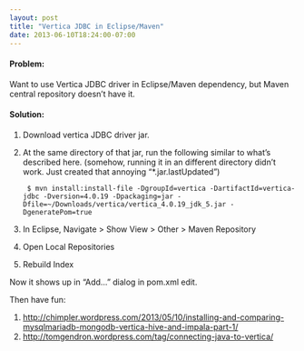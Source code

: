 ```yaml
---
layout: post
title: "Vertica JDBC in Eclipse/Maven"
date: 2013-06-10T18:24:00-07:00
---
```

#### Problem:
Want to use Vertica JDBC driver in Eclipse/Maven dependency, but Maven central repository doesn’t have it.

#### Solution:

1. Download vertica JDBC driver jar.
1. At the same directory of that jar, run the following similar to what’s described here. (somehow, running it in an different directory didn’t work. Just created that annoying “*.jar.lastUpdated”)

        $ mvn install:install-file -DgroupId=vertica -DartifactId=vertica-jdbc -Dversion=4.0.19 -Dpackaging=jar -Dfile=~/Downloads/vertica/vertica_4.0.19_jdk_5.jar -DgeneratePom=true
1. In Eclipse, Navigate > Show View > Other > Maven Repository
1. Open Local Repositories
1. Rebuild Index

Now it shows up in “Add…” dialog in pom.xml edit. 

Then have fun:

1. http://chimpler.wordpress.com/2013/05/10/installing-and-comparing-mysqlmariadb-mongodb-vertica-hive-and-impala-part-1/
1. http://tomgendron.wordpress.com/tag/connecting-java-to-vertica/
